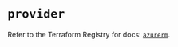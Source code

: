 # `provider`

Refer to the Terraform Registry for docs: [`azurerm`](https://registry.terraform.io/providers/hashicorp/azurerm/4.10.0/docs).
